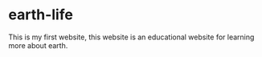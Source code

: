 # earth-life
This is my first website, this website is an educational website for learning more about earth.
